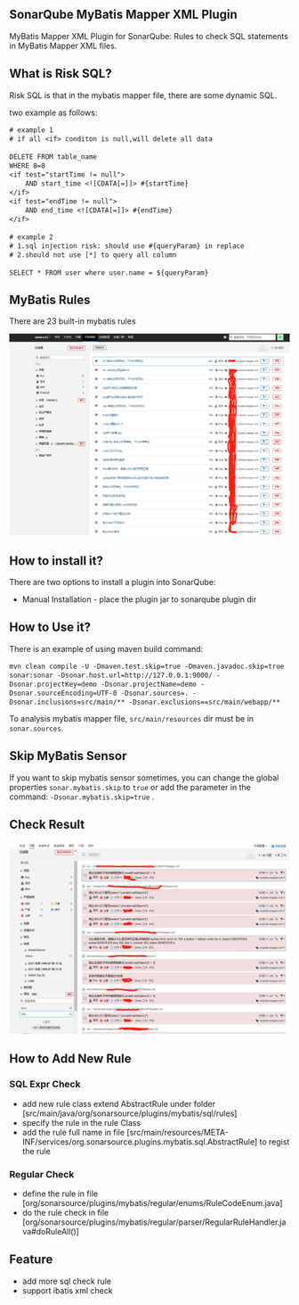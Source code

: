 
## SonarQube MyBatis Mapper XML Plugin
MyBatis Mapper XML Plugin for SonarQube: Rules to check SQL statements in MyBatis Mapper XML files.

## What is Risk SQL?
Risk SQL is that in the mybatis mapper file, there are some dynamic SQL.

two example as follows:

```
# example 1
# if all <if> conditon is null,will delete all data

DELETE FROM table_name
WHERE 8=8
<if test="startTime != null">
    AND start_time <![CDATA[=]]> #{startTime}
</if>
<if test="endTime != null">
    AND end_time <![CDATA[=]]> #{endTime}
</if>

# example 2
# 1.sql injection risk: should use #{queryParam} in replace
# 2.should not use [*] to query all column

SELECT * FROM user where user.name = ${queryParam}

```

## MyBatis Rules
There are 23 built-in mybatis rules

![mybatis-rules](images/mybatis_rule.png)


## How to install it?
There are two options to install a plugin into SonarQube:
- Manual Installation - place the plugin jar to sonarqube plugin dir

## How to Use it?
There is an example of using maven build command:
```
mvn clean compile -U -Dmaven.test.skip=true -Dmaven.javadoc.skip=true sonar:sonar -Dsonar.host.url=http://127.0.0.1:9000/ -Dsonar.projectKey=demo -Dsonar.projectName=demo -Dsonar.sourceEncoding=UTF-8 -Dsonar.sources=. -Dsonar.inclusions=src/main/** -Dsonar.exclusions==src/main/webapp/**
```
To analysis mybatis mapper file, `src/main/resources` dir must be in `sonar.sources`.

## Skip MyBatis Sensor
If you want to skip mybatis sensor sometimes, you can change the global properties `sonar.mybatis.skip` to `true` or add the parameter in the command:
`-Dsonar.mybatis.skip=true` .

## Check Result

![check_result](images/check_result.png)

## How to Add New Rule

### SQL Expr Check

- add new rule class extend AbstractRule under folder [src/main/java/org/sonarsource/plugins/mybatis/sql/rules]
- specify the rule in the rule Class
- add the rule full name in file [src/main/resources/META-INF/services/org.sonarsource.plugins.mybatis.sql.AbstractRule] to regist the rule

### Regular Check

- define the rule in file [org/sonarsource/plugins/mybatis/regular/enums/RuleCodeEnum.java]
- do the rule check in file [org/sonarsource/plugins/mybatis/regular/parser/RegularRuleHandler.java#doRuleAll()]

## Feature
- add more sql check rule
- support ibatis xml check
